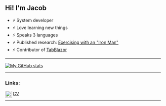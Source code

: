 ## Hi! I'm Jacob

- ⚡ System developer
- ⚡ Love learning new things
- ⚡ Speaks 3 languages
- ⚡ Published research: [Exercising with an "Iron Man"](https://ieeexplore.ieee.org/abstract/document/9223552)
- ⚡ Contributor of [TabBlazor](https://tabblazor.com/)

---

[![My GitHub stats](https://github-readme-stats.vercel.app/api?username=jacobpihl&hide=stars,issues&count_private=true&theme=nord)](https://github-readme-stats.vercel.app/)

---

### Links:

[<img align="left" alt="LinkedIn" width="22px" src="https://cdn.jsdelivr.net/npm/simple-icons@v3/icons/linkedin.svg" />][linkedin]
[CV]([cv])

---

[linkedin]: https://www.linkedin.com/in/jacob-pihl-3ba72a141/
[cv]: https://github.com/jacobpihl/myCV/blob/master/Jacob%20Pihl%20-%20CV%20-%20English.pdf
